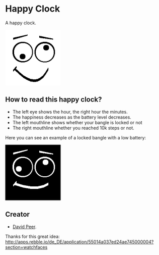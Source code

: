 # Happy Clock

A happy clock.

![](screenshot_1.png)

## How to read this happy clock?
- The left eye shows the hour, the right hour the minutes.
- The happiness decreases as the battery level decreases.
- The left mouthline shows whether your bangle is locked or not
- The right mouthline whether you reached 10k steps or not.

Here you can see an example of a locked bangle with a low battery:

![](screenshot_3.png)

## Creator
- [David Peer](https://github.com/peerdavid).

Thanks for this great idea:
http://apps.rebble.io/de_DE/application/55014a037ed24ae745000004?section=watchfaces
